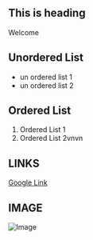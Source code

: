
## This is heading
 
Welcome

## Unordered List

- un ordered list 1
- un ordered list 2

## Ordered List

1. Ordered List 1
1. Ordered List 2vnvn


## LINKS
[Google Link](https://www.google.com/)

## IMAGE

![Image](https://media.gettyimages.com/photos/canine-unit-picture-id155099701 "test")


